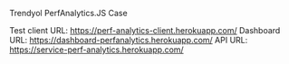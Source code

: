  Trendyol PerfAnalytics.JS Case

Test client URL: https://perf-analytics-client.herokuapp.com/ 
Dashboard URL: https://dashboard-perfanalytics.herokuapp.com/
API URL: https://service-perf-analytics.herokuapp.com/

